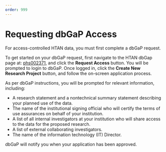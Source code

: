 ```yaml
---
order: 999
---
```


# Requesting dbGaP Access

For access-controlled HTAN data, you must first complete a dbGaP request.

To get started on your dbGaP request, first navigate to the HTAN dbGap page at: [phs002371](https://www.ncbi.nlm.nih.gov/projects/gap/cgi-bin/study.cgi?study_id=phs002371.v3.p1), and click the **Request Access** button. You will be prompted to login to dbGaP. Once logged in, click the **Create New Research Project** button, and follow the on-screen application process.

As per dbGaP instructions, you will be prompted for relevant information, including:

-   A research statement and a nontechnical summary statement describing your planned use of the data.
-   The name of the institutional signing official who will certify the terms of use assurances on behalf of your institution.
-   A list of all internal investigators at your institution who will share access to the data for the proposed research.
-   A list of external collaborating investigators.
-   The name of the information technology (IT) Director.

dbGaP will notify you when your application has been approved.
